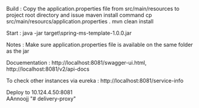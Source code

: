 Build : Copy the application.properties file from src/main/resources to project root directory and issue maven install command
cp src/main/resourcs/application.properties . 
mvn clean install

Start : java -jar target\spring-ms-template-1.0.0.jar

Notes : Make sure application.properties file is available on the same folder as the jar

Docuementation : http://localhost:8081/swagger-ui.html, http://localhost:8081/v2/api-docs

To check other instances via eureka : http://localhost:8081/service-info

Deploy to 10.124.4.50:8081  
AAnnoojj
"# delivery-proxy" 
